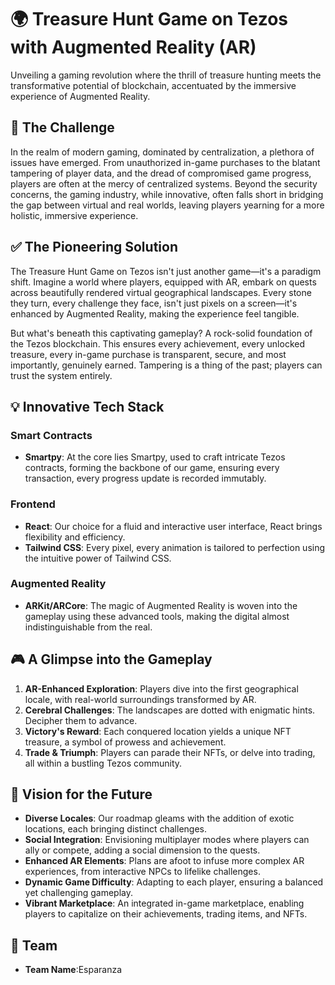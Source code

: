 # 🌍 **Treasure Hunt Game on Tezos with Augmented Reality (AR)**

Unveiling a gaming revolution where the thrill of treasure hunting meets the transformative potential of blockchain, accentuated by the immersive experience of Augmented Reality.

## 🚫 **The Challenge**

In the realm of modern gaming, dominated by centralization, a plethora of issues have emerged. From unauthorized in-game purchases to the blatant tampering of player data, and the dread of compromised game progress, players are often at the mercy of centralized systems. Beyond the security concerns, the gaming industry, while innovative, often falls short in bridging the gap between virtual and real worlds, leaving players yearning for a more holistic, immersive experience.

## ✅ **The Pioneering Solution**

The Treasure Hunt Game on Tezos isn't just another game—it's a paradigm shift. Imagine a world where players, equipped with AR, embark on quests across beautifully rendered virtual geographical landscapes. Every stone they turn, every challenge they face, isn't just pixels on a screen—it's enhanced by Augmented Reality, making the experience feel tangible.

But what's beneath this captivating gameplay? A rock-solid foundation of the Tezos blockchain. This ensures every achievement, every unlocked treasure, every in-game purchase is transparent, secure, and most importantly, genuinely earned. Tampering is a thing of the past; players can trust the system entirely.

## 💡 **Innovative Tech Stack**

### Smart Contracts

- **Smartpy**: At the core lies Smartpy, used to craft intricate Tezos contracts, forming the backbone of our game, ensuring every transaction, every progress update is recorded immutably.

### Frontend

- **React**: Our choice for a fluid and interactive user interface, React brings flexibility and efficiency.
- **Tailwind CSS**: Every pixel, every animation is tailored to perfection using the intuitive power of Tailwind CSS.

### Augmented Reality

- **ARKit/ARCore**: The magic of Augmented Reality is woven into the gameplay using these advanced tools, making the digital almost indistinguishable from the real.

## 🎮 **A Glimpse into the Gameplay**

1. **AR-Enhanced Exploration**: Players dive into the first geographical locale, with real-world surroundings transformed by AR.
2. **Cerebral Challenges**: The landscapes are dotted with enigmatic hints. Decipher them to advance.
3. **Victory's Reward**: Each conquered location yields a unique NFT treasure, a symbol of prowess and achievement.
4. **Trade & Triumph**: Players can parade their NFTs, or delve into trading, all within a bustling Tezos community.

## 🚀 **Vision for the Future**

- **Diverse Locales**: Our roadmap gleams with the addition of exotic locations, each bringing distinct challenges.
- **Social Integration**: Envisioning multiplayer modes where players can ally or compete, adding a social dimension to the quests.
- **Enhanced AR Elements**: Plans are afoot to infuse more complex AR experiences, from interactive NPCs to lifelike challenges.
- **Dynamic Game Difficulty**: Adapting to each player, ensuring a balanced yet challenging gameplay.
- **Vibrant Marketplace**: An integrated in-game marketplace, enabling players to capitalize on their achievements, trading items, and NFTs.

## 👥 **Team**

- **Team Name**:Esparanza
